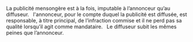 La publicité mensongère est à la fois, imputable à l’annonceur qu’au diffuseur.
` `l'annonceur, pour le compte duquel la publicité est diffusée, est responsable, à titre principal, de l’infraction commise et il ne perd pas sa qualité lorsqu’il agit comme mandataire.
` `Le diffuseur subit les mêmes peines que l’annonceur.